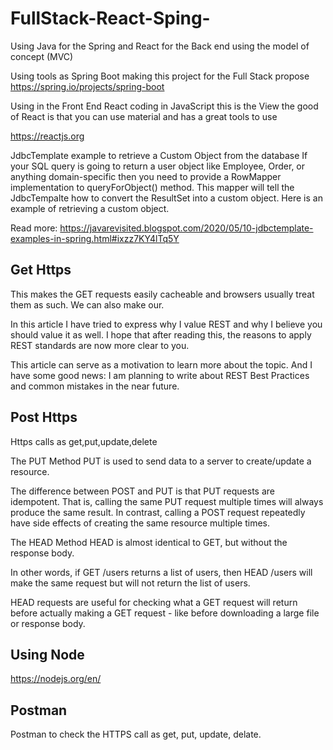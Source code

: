 # FullStack-React-Sping-
Using Java for the Spring and React for the Back end using the model of concept (MVC) 

Using tools as Spring Boot making this project for the Full Stack propose
https://spring.io/projects/spring-boot

Using in the Front End React coding in JavaScript this is the View
the good of React is that you can use material and has a great tools to use

https://reactjs.org

JdbcTemplate example to retrieve a Custom Object from the database
If your SQL query is going to return a user object like Employee, Order, or anything domain-specific then you need to provide a RowMapper implementation to queryForObject() method. This mapper will tell the JdbcTempalte how to convert the ResultSet into a custom object. Here is an example of retrieving a custom object.

Read more: https://javarevisited.blogspot.com/2020/05/10-jdbctemplate-examples-in-spring.html#ixzz7KY4lTq5Y


## Get Https
This makes the GET requests easily cacheable and browsers usually treat them as such. We can also make our.

In this article I have tried to express why I value REST and why I believe you should value it as well. I hope that after reading this, the reasons to apply REST standards are now more clear to you.

This article can serve as a motivation to learn more about the topic. And I have some good news: I am planning to write about REST Best Practices and common mistakes in the near future.

## Post Https
Https calls as get,put,update,delete

The PUT Method
PUT is used to send data to a server to create/update a resource.

The difference between POST and PUT is that PUT requests are idempotent. That is, calling the same PUT request multiple times will always produce the same result. In contrast, calling a POST request repeatedly have side effects of creating the same resource multiple times.

The HEAD Method
HEAD is almost identical to GET, but without the response body.

In other words, if GET /users returns a list of users, then HEAD /users will make the same request but will not return the list of users.

HEAD requests are useful for checking what a GET request will return before actually making a GET request - like before downloading a large file or response body.
## Using Node 

https://nodejs.org/en/

## Postman 
Postman to check the HTTPS call as get, put, update, delate.


